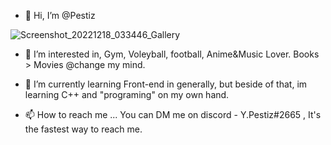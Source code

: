 - 👋 Hi, I’m @Pestiz

![Screenshot_20221218_033446_Gallery](https://user-images.githubusercontent.com/100325002/208315444-242f0e2c-630d-4d87-9a02-0c27ecadce48.jpg)


- 👀 I’m interested in, Gym, Voleyball, football, Anime&Music Lover. Books > Movies @change my mind.
- 🌱 I’m currently learning Front-end in generally, but beside of that, im learning C++ and "programing" on my own hand.


- 📫 How to reach me ...
  You can DM me on discord - Y.Pestiz#2665 , It's the fastest way to reach me.

<!---
Pestiz/Pestiz is a ✨ special ✨ repository because its `README.md` (this file) appears on your GitHub profile.
You can click the Preview link to take a look at your changes.
--->
